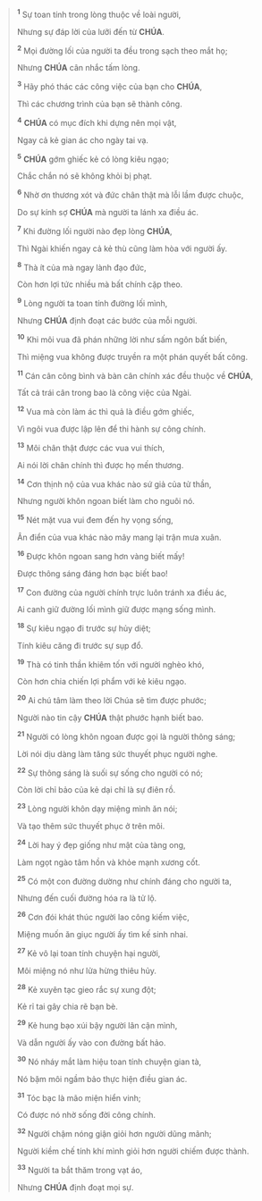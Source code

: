 > <sup><b>1</b></sup> Sự toan tính trong lòng thuộc về loài người,
>
> Nhưng sự đáp lời của lưỡi đến từ **CHÚA**.
>
> <sup><b>2</b></sup> Mọi đường lối của người ta đều trong sạch theo mắt họ;
>
> Nhưng **CHÚA** cân nhắc tấm lòng.
>
> <sup><b>3</b></sup> Hãy phó thác các công việc của bạn cho **CHÚA**,
>
> Thì các chương trình của bạn sẽ thành công.
>
> <sup><b>4</b></sup> **CHÚA** có mục đích khi dựng nên mọi vật,
>
> Ngay cả kẻ gian ác cho ngày tai vạ.
>
> <sup><b>5</b></sup> **CHÚA** gớm ghiếc kẻ có lòng kiêu ngạo;
>
> Chắc chắn nó sẽ không khỏi bị phạt.
>
> <sup><b>6</b></sup> Nhờ ơn thương xót và đức chân thật mà lỗi lầm được chuộc,
>
> Do sự kính sợ **CHÚA** mà người ta lánh xa điều ác.
>
> <sup><b>7</b></sup> Khi đường lối người nào đẹp lòng **CHÚA**,
>
> Thì Ngài khiến ngay cả kẻ thù cũng làm hòa với người ấy.
>
> <sup><b>8</b></sup> Thà ít của mà ngay lành đạo đức,
>
> Còn hơn lợi tức nhiều mà bất chính cặp theo.
>
> <sup><b>9</b></sup> Lòng người ta toan tính đường lối mình,
>
> Nhưng **CHÚA** định đoạt các bước của mỗi người.
>
> <sup><b>10</b></sup> Khi môi vua đã phán những lời như sấm ngôn bất biến,
>
> Thì miệng vua không được truyền ra một phán quyết bất công.
>
> <sup><b>11</b></sup> Cán cân công bình và bàn cân chính xác đều thuộc về **CHÚA**,
>
> Tất cả trái cân trong bao là công việc của Ngài.
>
> <sup><b>12</b></sup> Vua mà còn làm ác thì quả là điều gớm ghiếc,
>
> Vì ngôi vua được lập lên để thi hành sự công chính.
>
> <sup><b>13</b></sup> Môi chân thật được các vua vui thích,
>
> Ai nói lời chân chính thì được họ mến thương.
>
> <sup><b>14</b></sup> Cơn thịnh nộ của vua khác nào sứ giả của tử thần,
>
> Nhưng người khôn ngoan biết làm cho nguôi nó.
>
> <sup><b>15</b></sup> Nét mặt vua vui đem đến hy vọng sống,
>
> Ân điển của vua khác nào mây mang lại trận mưa xuân.
>
> <sup><b>16</b></sup> Được khôn ngoan sang hơn vàng biết mấy!
>
> Được thông sáng đáng hơn bạc biết bao!
>
> <sup><b>17</b></sup> Con đường của người chính trực luôn tránh xa điều ác,
>
> Ai canh giữ đường lối mình giữ được mạng sống mình.
>
> <sup><b>18</b></sup> Sự kiêu ngạo đi trước sự hủy diệt;
>
> Tính kiêu căng đi trước sự sụp đổ.
>
> <sup><b>19</b></sup> Thà có tinh thần khiêm tốn với người nghèo khó,
>
> Còn hơn chia chiến lợi phẩm với kẻ kiêu ngạo.
>
> <sup><b>20</b></sup> Ai chú tâm làm theo lời Chúa sẽ tìm được phước;
>
> Người nào tin cậy **CHÚA** thật phước hạnh biết bao.
>
> <sup><b>21</b></sup> Người có lòng khôn ngoan được gọi là người thông sáng;
>
> Lời nói dịu dàng làm tăng sức thuyết phục người nghe.
>
> <sup><b>22</b></sup> Sự thông sáng là suối sự sống cho người có nó;
>
> Còn lời chỉ bảo của kẻ dại chỉ là sự điên rồ.
>
> <sup><b>23</b></sup> Lòng người khôn dạy miệng mình ăn nói;
>
> Và tạo thêm sức thuyết phục ở trên môi.
>
> <sup><b>24</b></sup> Lời hay ý đẹp giống như mật của tàng ong,
>
> Làm ngọt ngào tâm hồn và khỏe mạnh xương cốt.
>
> <sup><b>25</b></sup> Có một con đường dường như chính đáng cho người ta,
>
> Nhưng đến cuối đường hóa ra là tử lộ.
>
> <sup><b>26</b></sup> Cơn đói khát thúc người lao công kiếm việc,
>
> Miệng muốn ăn giục người ấy tìm kế sinh nhai.
>
> <sup><b>27</b></sup> Kẻ vô lại toan tính chuyện hại người,
>
> Môi miệng nó như lửa hừng thiêu hủy.
>
> <sup><b>28</b></sup> Kẻ xuyên tạc gieo rắc sự xung đột;
>
> Kẻ rỉ tai gây chia rẽ bạn bè.
>
> <sup><b>29</b></sup> Kẻ hung bạo xúi bậy người lân cận mình,
>
> Và dẫn người ấy vào con đường bất hảo.
>
> <sup><b>30</b></sup> Nó nháy mắt làm hiệu toan tính chuyện gian tà,
>
> Nó bặm môi ngầm bảo thực hiện điều gian ác.
>
> <sup><b>31</b></sup> Tóc bạc là mão miện hiển vinh;
>
> Có được nó nhờ sống đời công chính.
>
> <sup><b>32</b></sup> Người chậm nóng giận giỏi hơn người dũng mãnh;
>
> Người kiềm chế tính khí mình giỏi hơn người chiếm được thành.
>
> <sup><b>33</b></sup> Người ta bắt thăm trong vạt áo,
>
> Nhưng **CHÚA** định đoạt mọi sự.